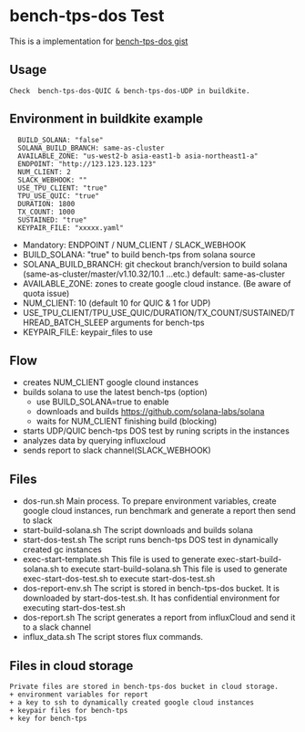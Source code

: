 # bench-tps-dos Test 
This is a implementation for
[bench-tps-dos gist](https://gist.github.com/joeaba/aba74e87dcd45c132a1ba2ddcaa2af7c)

## Usage
    Check  bench-tps-dos-QUIC & bench-tps-dos-UDP in buildkite.

## Environment in buildkite example
```
  BUILD_SOLANA: "false" 
  SOLANA_BUILD_BRANCH: same-as-cluster
  AVAILABLE_ZONE: "us-west2-b asia-east1-b asia-northeast1-a" 
  ENDPOINT: "http://123.123.123.123"
  NUM_CLIENT: 2
  SLACK_WEBHOOK: ""
  USE_TPU_CLIENT: "true"
  TPU_USE_QUIC: "true"
  DURATION: 1800
  TX_COUNT: 1000
  SUSTAINED: "true"
  KEYPAIR_FILE: "xxxxx.yaml"
```
+ Mandatory: ENDPOINT / NUM_CLIENT / SLACK_WEBHOOK
+ BUILD_SOLANA: "true" to build bench-tps from solana source
+ SOLANA_BUILD_BRANCH: git checkout branch/version to build solana (same-as-cluster/master/v1.10.32/10.1 ...etc.) default: same-as-cluster
+ AVAILABLE_ZONE: zones to create google cloud instance. (Be aware of quota issue)
+ NUM_CLIENT: 10 (default 10 for QUIC & 1 for UDP)
+ USE_TPU_CLIENT/TPU_USE_QUIC/DURATION/TX_COUNT/SUSTAINED/THREAD_BATCH_SLEEP arguments for bench-tps
+ KEYPAIR_FILE: keypair_files to use

## Flow
+ creates NUM_CLIENT google clound instances 
+ builds solana to use the latest bench-tps (option)
    + use BUILD_SOLANA=true to enable
    + downloads and builds https://github.com/solana-labs/solana
    + waits for NUM_CLIENT finishing build (blocking)
+ starts UDP/QUIC bench-tps DOS test by runing scripts in the instances
+ analyzes data by querying influxcloud
+ sends report to slack channel(SLACK_WEBHOOK)

## Files
+ dos-run.sh 
    Main process. To prepare environment variables, create google cloud instances, run benchmark and generate a report then send to slack
+ start-build-solana.sh
    The script downloads and builds solana 
+ start-dos-test.sh
    The script runs bench-tps DOS test in dynamically created gc instances
+ exec-start-template.sh 
    This file is used to generate exec-start-build-solana.sh to execute start-build-solana.sh 
    This file is used to generate exec-start-dos-test.sh to execute start-dos-test.sh 
+ dos-report-env.sh 
    The script is stored in bench-tps-dos bucket. It is downloaded by start-dos-test.sh. It has confidential environment for executing start-dos-test.sh
+ dos-report.sh
    The script generates a report from influxCloud and send it to a slack channel
+ influx_data.sh
    The script stores flux commands.

## Files in cloud storage
    Private files are stored in bench-tps-dos bucket in cloud storage.
    + environment variables for report
    + a key to ssh to dynamically created google cloud instances
    + keypair files for bench-tps
    + key for bench-tps


